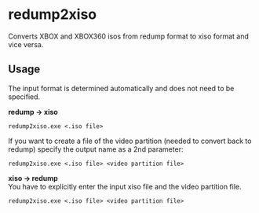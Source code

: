 # redump2xiso
Converts XBOX and XBOX360 isos from redump format to xiso format and vice versa.  

## Usage  
The input format is determined automatically and does not need to be specified.

**redump -> xiso**
```
redump2xiso.exe <.iso file>
```
If you want to create a file of the video partition (needed to convert back to redump) specify the output name as a 2nd parameter:
```
redump2xiso.exe <.iso file> <video partition file>
```
**xiso -> redump**  
You have to explicitly enter the input xiso file and the video partition file.
```
redump2xiso.exe <.iso file> <video partition file>
```
